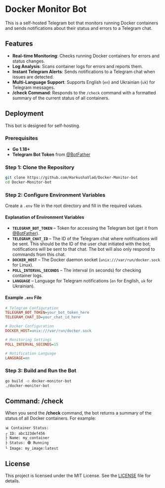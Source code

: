 # Docker Monitor Bot

This is a self-hosted Telegram bot that monitors running Docker containers and sends notifications about their status and errors to a Telegram chat.

## Features

- **Real-time Monitoring**: Checks running Docker containers for errors and status changes.
- **Log Analysis**: Scans container logs for errors and reports them.
- **Instant Telegram Alerts**: Sends notifications to a Telegram chat when issues are detected.
- **Multi-Language Support**: Supports English (`en`) and Ukrainian (`uk`) for Telegram messages.
- **/check Command**: Responds to the `/check` command with a formatted summary of the current status of all containers.

## Deployment

This bot is designed for self-hosting.

### Prerequisites

- **Go 1.18+**
- **Telegram Bot Token** from [@BotFather](https://t.me/BotFather)

### Step 1: Clone the Repository

```bash
git clone https://github.com/HarkushaVlad/Docker-Monitor-bot
cd Docker-Monitor-bot
```

### Step 2: Configure Environment Variables

Create a `.env` file in the root directory and fill in the required values.

#### Explanation of Environment Variables

- **`TELEGRAM_BOT_TOKEN`** – Token for accessing the Telegram bot (get it from [@BotFather](https://t.me/BotFather)).
- **`TELEGRAM_CHAT_ID`** – The ID of the Telegram chat where notifications will be sent. This should be the ID of the user chat initiated with the bot; notifications will be sent to that chat. The bot will also only respond to commands from this chat.
- **`DOCKER_HOST`** – The Docker daemon socket (`unix:///var/run/docker.sock` for Linux).
- **`POLL_INTERVAL_SECONDS`** – The interval (in seconds) for checking container logs.
- **`LANGUAGE`** – Language for Telegram notifications (`en` for English, `uk` for Ukrainian).

#### Example `.env` File

```ini
# Telegram Configuration
TELEGRAM_BOT_TOKEN=your_bot_token_here
TELEGRAM_CHAT_ID=your_chat_id_here

# Docker Configuration
DOCKER_HOST=unix:///var/run/docker.sock

# Monitoring Settings
POLL_INTERVAL_SECONDS=15

# Notification Language
LANGUAGE=en
```

### Step 3: Build and Run the Bot

```bash
go build -o docker-monitor-bot
./docker-monitor-bot
```

## Command: /check

When you send the **/check** command, the bot returns a summary of the status of all Docker containers. For example:

```
📊 Container Status:
┌ ID: abc123def456
├ Name: my_container
├ Status: 🟢 Running
└ Image: my_image:latest
```

## License

This project is licensed under the MIT License. See the [LICENSE](https://github.com/HarkushaVlad/Docker-Monitor-bot/blob/main/LICENSE) file for details.
